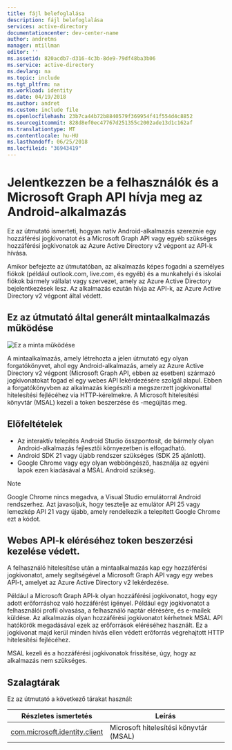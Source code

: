 ```yaml
---
title: fájl belefoglalása
description: fájl belefoglalása
services: active-directory
documentationcenter: dev-center-name
author: andretms
manager: mtillman
editor: ''
ms.assetid: 820acdb7-d316-4c3b-8de9-79df48ba3b06
ms.service: active-directory
ms.devlang: na
ms.topic: include
ms.tgt_pltfrm: na
ms.workload: identity
ms.date: 04/19/2018
ms.author: andret
ms.custom: include file
ms.openlocfilehash: 23b7ca44b72b8840579f369954f41f554d4c8852
ms.sourcegitcommit: 828d8ef0ec47767d251355c2002ade13d1c162af
ms.translationtype: MT
ms.contentlocale: hu-HU
ms.lasthandoff: 06/25/2018
ms.locfileid: "36943419"
---
```

# <a name="sign-in-users-and-call-the-microsoft-graph-api-from-an-android-app"></a>Jelentkezzen be a felhasználók és a Microsoft Graph API hívja meg az Android-alkalmazás

Ez az útmutató ismerteti, hogyan natív Android-alkalmazás szereznie egy hozzáférési jogkivonatot és a Microsoft Graph API vagy egyéb szükséges hozzáférési jogkivonatok az Azure Active Directory v2 végpont az API-k hívása.

Amikor befejezte az útmutatóban, az alkalmazás képes fogadni a személyes fiókok (például outlook.com, live.com, és egyéb) és a munkahelyi és iskolai fiókok bármely vállalat vagy szervezet, amely az Azure Active Directory bejelentkezések lesz. Az alkalmazás ezután hívja az API-k, az Azure Active Directory v2 végpont által védett.  

## <a name="how-the-sample-app-generated-by-this-guide-works"></a>Ez az útmutató által generált mintaalkalmazás működése
![Ez a minta működése](media/active-directory-develop-guidedsetup-android-intro/android-intro.png)

A mintaalkalmazás, amely létrehozta a jelen útmutató egy olyan forgatókönyvet, ahol egy Android-alkalmazás, amely az Azure Active Directory v2 végpont (Microsoft Graph API, ebben az esetben) származó jogkivonatokat fogad el egy webes API lekérdezésére szolgál alapul. Ebben a forgatókönyvben az alkalmazás kiegészíti a megszerzett jogkivonattal hitelesítési fejlécéhez via HTTP-kérelmekre. A Microsoft hitelesítési könyvtár (MSAL) kezeli a token beszerzése és -megújítás meg.

## <a name="prerequisites"></a>Előfeltételek
* Az interaktív telepítés Android Studio összpontosít, de bármely olyan Android-alkalmazás fejlesztői környezetben is elfogadható. 
* Android SDK 21 vagy újabb rendszer szükséges (SDK 25 ajánlott).
* Google Chrome vagy egy olyan webböngésző, használja az egyéni lapok ezen kiadásával a MSAL Android szükség.

> [!NOTE]
> Google Chrome nincs megadva, a Visual Studio emulátorral Android rendszerhez. Azt javasoljuk, hogy tesztelje az emulátor API 25 vagy lemezkép API 21 vagy újabb, amely rendelkezik a telepített Google Chrome ezt a kódot.

## <a name="handling-token-acquisition-for-accessing-protected-web-apis"></a>Webes API-k eléréséhez token beszerzési kezelése védett.

A felhasználó hitelesítése után a mintaalkalmazás kap egy hozzáférési jogkivonatot, amely segítségével a Microsoft Graph API vagy egy webes API-t, amelyet az Azure Active Directory v2 lekérdezése.

Például a Microsoft Graph API-k olyan hozzáférési jogkivonatot, hogy egy adott erőforráshoz való hozzáférést igényel. Például egy jogkivonatot a felhasználói profil olvasása, a felhasználó naptár elérésére, és e-mailek küldése. Az alkalmazás olyan hozzáférési jogkivonatot kérhetnek MSAL API hatókörök megadásával ezek az erőforrások eléréséhez használt. Ez a jogkivonat majd kerül minden hívás ellen védett erőforrás végrehajtott HTTP hitelesítési fejlécéhez. 

MSAL kezeli és a hozzáférési jogkivonatok frissítése, úgy, hogy az alkalmazás nem szükséges.

## <a name="libraries"></a>Szalagtárak

Ez az útmutató a következő tárakat használ:

|Részletes ismertetés|Leírás|
|---|---|
|[com.microsoft.identity.client](http://javadoc.io/doc/com.microsoft.identity.client/msal)|Microsoft hitelesítési könyvtár (MSAL)|
